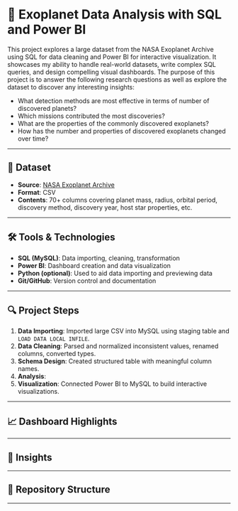 # 🌌 Exoplanet Data Analysis with SQL and Power BI

This project explores a large dataset from the NASA Exoplanet Archive using SQL for data cleaning and Power BI for interactive visualization. It showcases my ability to handle real-world datasets, write complex SQL queries, and design compelling visual dashboards. The purpose of this project is to answer the following research questions as well as explore the dataset to discover any interesting insights:


- What detection methods are most effective in terms of number of discovered planets?
- Which missions contributed the most discoveries?
- What are the properties of the commonly discovered exoplanets?
- How has the number and properties of discovered exoplanets changed over time?


---

## 📂 Dataset

- **Source**: [NASA Exoplanet Archive](https://exoplanetarchive.ipac.caltech.edu)
- **Format**: CSV
- **Contents**: 70+ columns covering planet mass, radius, orbital period, discovery method, discovery year, host star properties, etc.

---

## 🛠 Tools & Technologies

- **SQL (MySQL)**: Data importing, cleaning, transformation
- **Power BI**: Dashboard creation and data visualization
- **Python (optional)**: Used to aid data importing and previewing data
- **Git/GitHub**: Version control and documentation

---

## 🔍 Project Steps

1. **Data Importing**: Imported large CSV into MySQL using staging table and `LOAD DATA LOCAL INFILE`.
2. **Data Cleaning**: Parsed and normalized inconsistent values, renamed columns, converted types.
3. **Schema Design**: Created structured table with meaningful column names.
4. **Analysis**:
5. **Visualization**: Connected Power BI to MySQL to build interactive visualizations.

---

## 📈 Dashboard Highlights

---

## 🚀 Insights

---

## 📁 Repository Structure

---